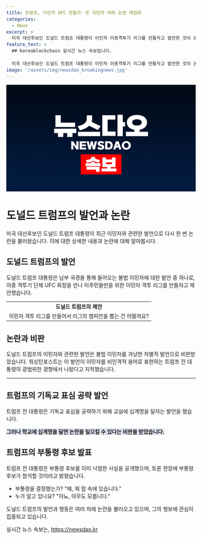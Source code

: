 ```yaml
---
title: 트럼프, 이민자 UFC 만들자‥또 이민자 비하 논란 재점화
categories:
  - News
excerpt: >
  미국 대선후보인 도널드 트럼프 대통령이 이민자 이종격투기 리그를 만들자고 발언한 것이 논란을 불러왔습니다. 또한, 교실에 십계명을 달자는 발언을 통해 기독교 표심을 공략하기도 했습니다. 이러한 발언으로 인해 이민자 비하와 종교적 분위기 조성을 비판하는 목소리가 높아지고 있습니다. 현재 트럼프 전 대통령은 부통령 후보를 선정 중이며, 바이든 대 트럼프의 첫 TV 토론에 부통령 후보가 참석할 예정이라고 밝혔습니다. 이 같은 발언과 행보로 인해 논란이 계속되고 있는 가운데, 트럼프 전 대통령은 유세를 이어가고 있습니다.
feature_text: >
  ## koreablockchain 실시간 뉴스 속보입니다.

  미국 대선후보인 도널드 트럼프 대통령이 이민자 이종격투기 리그를 만들자고 발언한 것이 논란을 불러왔습니다. 또한, 교실에 십계명을 달자는 발언을 통해 기독교 표심을 공략하기도 했습니다. 이러한 발언으로 인해 이민자 비하와 종교적 분위기 조성을 비판하는 목소리가 높아지고 있습니다. 현재 트럼프 전 대통령은 부통령 후보를 선정 중이며, 바이든 대 트럼프의 첫 TV 토론에 부통령 후보가 참석할 예정이라고 밝혔습니다. 이 같은 발언과 행보로 인해 논란이 계속되고 있는 가운데, 트럼프 전 대통령은 유세를 이어가고 있습니다.
image: '/assets/img/newsdao_breakingnews.jpg'
---
```


<p><img src="/assets/img/newsdao_breakingnews.jpg" alt="koreablockchain 속보" /></p>

<h1>도널드 트럼프의 발언과 논란</h1>

<p data-ke-size="size16">미국 대선후보인 도널드 트럼프 대통령이 최근 이민자와 관련한 발언으로 다시 한 번 논란을 불러왔습니다. 이에 대한 상세한 내용과 논란에 대해 알아봅시다.</p>

<h2>도널드 트럼프의 발언</h2>

<p data-ke-size="size16">도널드 트럼프 대통령은 남부 국경을 통해 들어오는 불법 이민자에 대한 발언 중 하나로, 이종 격투기 단체 UFC 회장을 만나 이주민들만을 위한 이민자 격투 리그를 만들자고 제안했습니다.</p>

<table>
  <tr>
    <td style="text-align: center; height: 17px;"><b>도널드 트럼프의 제안</b></td>
  </tr>
  <tr>
    <td>이민자 격투 리그를 만들어서 리그의 챔피언을 뽑는 건 어떨까요?</td>
  </tr>
</table>

<h2>논란과 비판</h2>

<p data-ke-size="size16">도널드 트럼프의 이민자와 관련한 발언은 불법 이민자를 겨냥한 차별적 발언으로 비판받았습니다. 워싱턴포스트는 이 발언이 이민자를 비인격적 용어로 표현하는 트럼프 전 대통령의 광범위한 경향에서 나왔다고 지적했습니다.</p>

<hr>

<h2>트럼프의 기독교 표심 공략 발언</h2>

<p data-ke-size="size16">트럼프 전 대통령은 기독교 표심을 공략하기 위해 교실에 십계명을 달자는 발언을 했습니다.</p>

<p><b><span style="background-color: #21538527;">그러나 학교에 십계명을 달면 논란을 일으킬 수 있다는 비판을 받았습니다.</span></b></p>

<h2>트럼프의 부통령 후보 발표</h2>

<p data-ke-size="size16">트럼프 전 대통령은 부통령 후보를 이미 낙점한 사실을 공개했으며, 토론 현장에 부통령 후보가 참석할 것이라고 밝혔습니다.</p>

<ul>
  <li>부통령을 결정했는가? "예, 제 맘 속에 있습니다."</li>
  <li>누가 알고 있나요? "아뇨, 아무도 모릅니다."</li>
</ul>

<p data-ke-size="size16">도널드 트럼프의 발언과 행동은 여러 차례 논란을 불러오고 있으며, 그의 행보에 관심이 집중되고 있습니다.</p>
실시간 뉴스 속보는, <a href="https://newsdao.kr" rel="dofollow">https://newsdao.kr</a>


